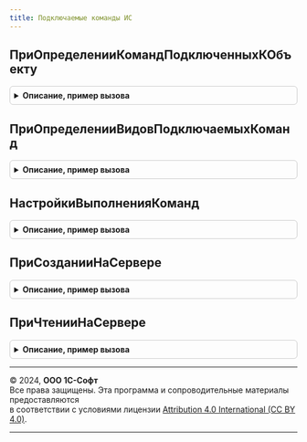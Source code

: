 ```yaml
---
title: Подключаемые команды ИС
---
```



## ПриОпределенииКомандПодключенныхКОбъекту
<details style="margin: 1em 0; padding: 0.5em; border: 1px solid #ccc; border-radius: 6px;">

<summary style="font-weight: bold; cursor: pointer;">Описание, пример вызова</summary>

```bsl

// Интеграция с подсистемой "Подключаемые команды" БСП.
//
// Параметры:
//  НастройкиФормы - См. ПодключаемыеКомандыПереопределяемый.ПриОпределенииКомандПодключенныхКОбъекту.НастройкиФормы
//  Источники - См. ПодключаемыеКомандыПереопределяемый.ПриОпределенииКомандПодключенныхКОбъекту.Источники
//  ПодключенныеОтчетыИОбработки - См. ПодключаемыеКомандыПереопределяемый.ПриОпределенииКомандПодключенныхКОбъекту.ПодключенныеОтчетыИОбработки
//  Команды - См. ПодключаемыеКомандыПереопределяемый.ПриОпределенииКомандПодключенныхКОбъекту.Команды
Процедура ПриОпределенииКомандПодключенныхКОбъекту(НастройкиФормы, Источники, ПодключенныеОтчетыИОбработки, Команды) Экспорт
```

Пример вызова
```bsl
ПодключаемыеКомандыИС.ПриОпределенииКомандПодключенныхКОбъекту(НастройкиФормы, Источники, ПодключенныеОтчетыИОбработки, Команды) 
```
</details>

## ПриОпределенииВидовПодключаемыхКоманд
<details style="margin: 1em 0; padding: 0.5em; border: 1px solid #ccc; border-radius: 6px;">

<summary style="font-weight: bold; cursor: pointer;">Описание, пример вызова</summary>

```bsl

// Интеграция с подсистемой "Подключаемые команды" БСП.
//
// Параметры:
//  ВидыПодключаемыхКоманд См. ПодключаемыеКомандыПереопределяемый.ПриОпределенииВидовПодключаемыхКоманд.ВидыПодключаемыхКоманд
Процедура ПриОпределенииВидовПодключаемыхКоманд(ВидыПодключаемыхКоманд) Экспорт
```

Пример вызова
```bsl
ПодключаемыеКомандыИС.ПриОпределенииВидовПодключаемыхКоманд(ВидыПодключаемыхКоманд) 
```
</details>

## НастройкиВыполненияКоманд
<details style="margin: 1em 0; padding: 0.5em; border: 1px solid #ccc; border-radius: 6px;">

<summary style="font-weight: bold; cursor: pointer;">Описание, пример вызова</summary>

```bsl

// Настройки выполнения команд ввода/выбора основания.
//
// Возвращаемое значение:
//  Структура - Настройки выполнения команд:
// * ДоступноПерезаполнение  - Булево - предлагать перезаполнение документа после выбора основания
// * ПередСозданиемОснования - Строка - имя процедуры, которую надо выполнить перед вводом документа-основания
//    (имя обработчика оповещения в форме)
// * ОтборВыбораОснования    - Структура - отбор открываемой формы выбора
//
Функция НастройкиВыполненияКоманд() Экспорт
```

Пример вызова
```bsl
Результат = ПодключаемыеКомандыИС.НастройкиВыполненияКоманд() 
```
</details>

## ПриСозданииНаСервере
<details style="margin: 1em 0; padding: 0.5em; border: 1px solid #ccc; border-radius: 6px;">

<summary style="font-weight: bold; cursor: pointer;">Описание, пример вызова</summary>

```bsl

// Генерация команд ввода/выбора основания при создании формы на сервере.
//
// Параметры:
//  Форма - ФормаКлиентскогоПриложения -
//  Настройки - Неопределено - значения по-умолчанию,
//            - См. НастройкиВыполненияКоманд
Процедура ПриСозданииНаСервере(Форма, Знач Настройки = Неопределено) Экспорт
```

Пример вызова
```bsl
ПодключаемыеКомандыИС.ПриСозданииНаСервере(Форма, Настройки);
```
</details>

## ПриЧтенииНаСервере
<details style="margin: 1em 0; padding: 0.5em; border: 1px solid #ccc; border-radius: 6px;">

<summary style="font-weight: bold; cursor: pointer;">Описание, пример вызова</summary>

```bsl

// Настройка команд ввода/выбора основания при чтении объекта на сервере.
//
// Параметры:
//  Форма - ФормаКлиентскогоПриложения
Процедура ПриЧтенииНаСервере(Форма) Экспорт
```

Пример вызова
```bsl
ПодключаемыеКомандыИС.ПриЧтенииНаСервере(Форма) 
```
</details>

---

© 2024, **ООО 1С-Софт**  
Все права защищены. Эта программа и сопроводительные материалы предоставляются  
в соответствии с условиями лицензии [Attribution 4.0 International (CC BY 4.0)](https://creativecommons.org/licenses/by/4.0/legalcode).

---
